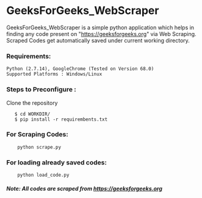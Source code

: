 # GeeksForGeeks_WebScraper

GeeksForGeeks_WebScraper is a simple python application which helps in finding any code present on "https://geeksforgeeks.org" via Web Scraping.
Scraped Codes get automatically saved under current working directory.

### Requirements: 
    Python (2.7.14), GoogleChrome (Tested on Version 68.0)
    Supported Platforms : Windows/Linux
    
### Steps to Preconfigure :

Clone the repository
```
   $ cd WORKDIR/
   $ pip install -r requirembents.txt
```
### For Scraping Codes:
```
    python scrape.py
```
### For loading already saved codes:
```
    python load_code.py
``` 
##### Note: All codes are scraped from https://geeksforgeeks.org
